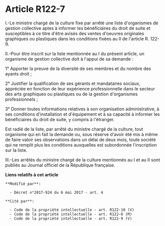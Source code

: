 # Article R122-7

I.-Le ministre chargé de la culture fixe par arrêté une liste d'organismes de gestion collective aptes à informer les
bénéficiaires du droit de suite et susceptibles à ce titre d'être avisés des ventes d'oeuvres originales graphiques ou
plastiques dans les conditions fixées au II de l'article R. 122-9.

II.-Pour être inscrit sur la liste mentionnée au I du présent article, un organisme de gestion collective doit à l'appui de
sa demande :

1° Apporter la preuve de la diversité de ses membres et du nombre des ayants droit ;

2° Justifier la qualification de ses gérants et mandataires sociaux, appréciée en fonction de leur expérience professionnelle
dans le secteur des arts graphiques ou plastiques ou de la gestion d'organismes professionnels ;

3° Donner toutes informations relatives à son organisation administrative, à ses conditions d'installation et d'équipement et
à sa capacité à informer les bénéficiaires du droit de suite, y compris à l'étranger.

Est radié de la liste, par arrêté du ministre chargé de la culture, tout organisme qui en fait la demande ou, sous réserve
d'avoir été mis à même de faire valoir ses observations dans un délai de deux mois, toute société qui ne remplit plus les
conditions auxquelles est subordonnée l'inscription sur la liste.

III.-Les arrêtés du ministre chargé de la culture mentionnés au I et au II sont publiés au Journal officiel de la République
française.

**Liens relatifs à cet article**

	**Modifié par**:

	  - Décret n°2017-924 du 6 mai 2017 - art. 4

	**Cité par**:

	  - Code de la propriété intellectuelle - art. R122-10 (V)
	  - Code de la propriété intellectuelle - art. R122-6 (M)
	  - Code de la propriété intellectuelle - art. R122-9 (V)
